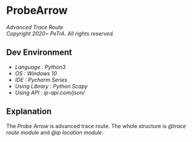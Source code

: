 ProbeArrow
========================
_Advanced Trace Route_   
_Copyright 2020~ PeTrA. All rights reserved._   
## Dev Environment
* _Language : Python3_   
* _OS : Windows 10_   
* _IDE : Pycharm Series_   
* _Using Library : Python Scapy_   
* _Using API : ip-api.com/json/_   
## Explanation
The _Probe Arrow_ is advanced trace route. The whole structure is _@trace route module_ and _@ip location module_.
